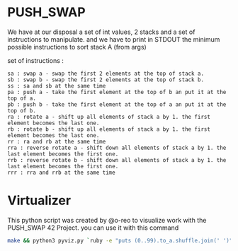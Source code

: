# PUSH_SWAP

We have at our disposal a set of int values, 2 stacks and a set of instructions to manipulate.
and we have to print in STDOUT the minimum possible instructions to sort stack A (from args)

set of instructions :
```Any
sa : swap a - swap the first 2 elements at the top of stack a.
sb : swap b - swap the first 2 elements at the top of stack b.
ss : sa and sb at the same time
pa : push a - take the first element at the top of b an put it at the top of a.
pb : push b - take the first element at the top of a an put it at the top of b.
ra : rotate a - shift up all elements of stack a by 1. the first element becomes the last one.
rb : rotate b - shift up all elements of stack a by 1. the first element becomes the last one.
rr : ra and rb at the same time
rra : reverse rotate a - shift down all elements of stack a by 1. the last element becomes the first one.
rrb : reverse rotate b - shift down all elements of stack a by 1. the last element becomes the first one.
rrr : rra and rrb at the same time
```
# Virtualizer

This python script was created by @o-reo to visualize work with the PUSH_SWAP 42 Project.
you can use it with this command
```Bash
make && python3 pyviz.py `ruby -e "puts (0..99).to_a.shuffle.join(' ')"`
```
